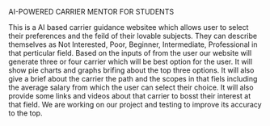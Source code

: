 AI-POWERED CARRIER MENTOR FOR STUDENTS

This is a AI based carrier guidance websitee which allows user to select their preferences and the feild of their lovable subjects. They can describe themselves as Not Interested, Poor, Beginner, Intermediate, Professional in that perticular field. Based on the inputs of from the user our website will generate three or four carrier which will be best option for the user. It will show pie charts and graphs brifing about the top three options. It will also give a brief about the carrier the path and the scopes in that fiels including the average salary from which the user can select their choice. It will also provide some links and videos about that carrier to bosst their interest at that field. We are working on our project and testing to improve its accuracy to the top.
